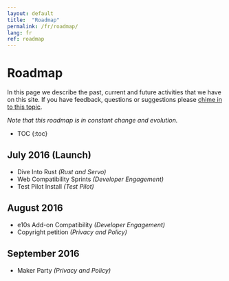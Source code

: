 ```yaml
---
layout: default
title:  "Roadmap"
permalink: /fr/roadmap/
lang: fr
ref: roadmap
---
```


# Roadmap

In this page we describe the past, current and future activities that we have on this site. If you have feedback, questions or suggestions please [chime in to this topic](https://discourse.mozilla-community.org/t/activate-mozilla-roadmap/10068).

*Note that this roadmap is in constant change and evolution.*

* TOC
{:toc}

## July 2016 (Launch)

* Dive Into Rust *(Rust and Servo)*
* Web Compatibility Sprints *(Developer Engagement)*
* Test Pilot Install *(Test Pilot)*

## August 2016

* e10s Add-on Compatibility *(Developer Engagement)*
* Copyright petition *(Privacy and Policy)*

## September 2016

* Maker Party *(Privacy and Policy)*
